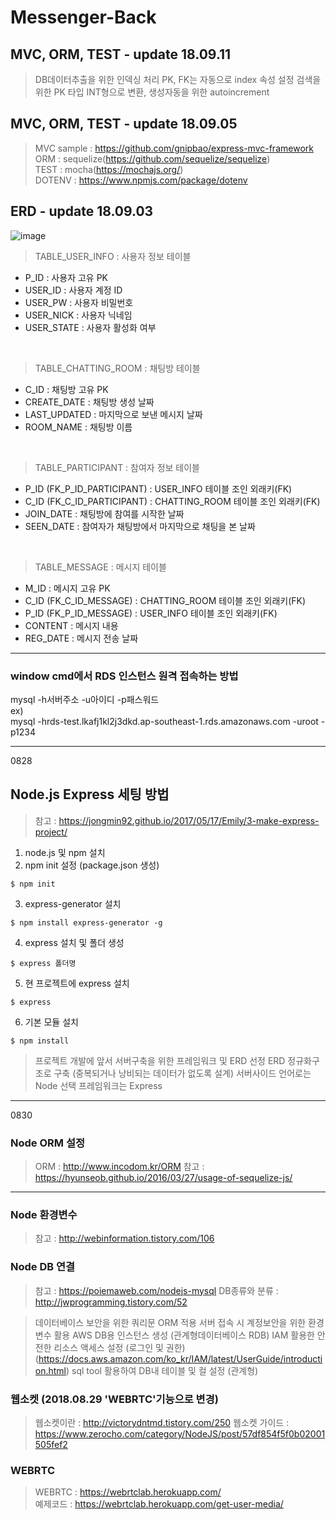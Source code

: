 # Messenger-Back

## MVC, ORM, TEST - update 18.09.11
>DB데이터추출을 위한 인덱싱 처리
>PK, FK는 자동으로 index 속성 설정
>검색을 위한 PK 타입 INT형으로 변환, 생성자동을 위한 autoincrement

## MVC, ORM, TEST - update 18.09.05
>MVC sample : https://github.com/gnipbao/express-mvc-framework<br>
>ORM : sequelize(https://github.com/sequelize/sequelize)<br>
>TEST : mocha(https://mochajs.org/)<br>
>DOTENV : https://www.npmjs.com/package/dotenv

## ERD - update 18.09.03
![image](https://user-images.githubusercontent.com/26675063/44985613-e5908900-afbb-11e8-8cd2-c79187116bbc.png)

>TABLE_USER_INFO : 사용자 정보 테이블
 - P_ID : 사용자 고유 PK
 - USER_ID : 사용자 계정 ID
 - USER_PW : 사용자 비밀번호 
 - USER_NICK : 사용자 닉네임
 - USER_STATE : 사용자 활성화 여부
 
<br> 
 
>TABLE_CHATTING_ROOM : 채팅방 테이블
 - C_ID : 채팅방 고유 PK
 - CREATE_DATE : 채팅방 생성 날짜
 - LAST_UPDATED : 마지막으로 보낸 메시지 날짜
 - ROOM_NAME : 채팅방 이름

<br>

>TABLE_PARTICIPANT : 참여자 정보 테이블
 - P_ID (FK_P_ID_PARTICIPANT) : USER_INFO 테이블 조인 외래키(FK)
 - C_ID (FK_C_ID_PARTICIPANT) : CHATTING_ROOM 테이블 조인 외래키(FK)
 - JOIN_DATE : 채팅방에 참여를 시작한 날짜
 - SEEN_DATE : 참여자가 채팅방에서 마지막으로 채팅을 본 날짜

<br>

>TABLE_MESSAGE : 메시지 테이블
 - M_ID : 메시지 고유 PK
 - C_ID (FK_C_ID_MESSAGE) : CHATTING_ROOM 테이블 조인 외래키(FK)
 - P_ID (FK_P_ID_MESSAGE) : USER_INFO 테이블 조인 외래키(FK)
 - CONTENT : 메시지 내용
 - REG_DATE : 메시지 전송 날짜
 
* * *
### window cmd에서 RDS 인스턴스 원격 접속하는 방법
mysql -h서버주소 -u아이디 -p패스워드<br>
ex)<br>
mysql -hrds-test.lkafj1kl2j3dkd.ap-southeast-1.rds.amazonaws.com -uroot -p1234

* * *
0828
## Node.js Express 세팅 방법
> 참고 : https://jongmin92.github.io/2017/05/17/Emily/3-make-express-project/
1. node.js 및 npm 설치
2. npm init 설정 (package.json 생성)
  ```
  $ npm init
  ```
3. express-generator 설치
  ```
  $ npm install express-generator -g
  ```
4. express 설치 및 폴더 생성
  ```
  $ express 폴더명
  ```
5. 현 프로젝트에 express 설치
  ```
  $ express
  ```
6. 기본 모듈 설치
  ```
  $ npm install
  ```


> 프로젝트 개발에 앞서 서버구축을 위한 프레임워크 및 ERD 선정
> ERD 정규화구조로 구축 (중복되거나 낭비되는 데이터가 없도록 설계)
> 서버사이드 언어로는 Node 선택
> 프레임워크는 Express

* * *
0830
### Node ORM 설정
> ORM : http://www.incodom.kr/ORM
> 참고 : https://hyunseob.github.io/2016/03/27/usage-of-sequelize-js/

***
### Node 환경변수
>참고 : http://webinformation.tistory.com/106


### Node DB 연결
>참고 : https://poiemaweb.com/nodejs-mysql
>DB종류와 분류 : http://jwprogramming.tistory.com/52

> 데이터베이스 보안을 위한 쿼리문 ORM 적용
> 서버 접속 시 계정보안을 위한 환경변수 활용
> AWS DB용 인스턴스 생성 (관계형데이터베이스 RDB)
> IAM 활용한 안전한 리소스 액세스 설정 (로그인 및 권한) (https://docs.aws.amazon.com/ko_kr/IAM/latest/UserGuide/introduction.html)
> sql tool 활용하여 DB내 테이블 및 컬 설정 (관계형)

### 웹소켓 (2018.08.29 'WEBRTC'기능으로 변경)
> 웹소켓이란 : http://victorydntmd.tistory.com/250
> 웹소켓 가이드 : https://www.zerocho.com/category/NodeJS/post/57df854f5f0b02001505fef2


### WEBRTC
> WEBRTC : https://webrtclab.herokuapp.com/   
> 예제코드 : https://webrtclab.herokuapp.com/get-user-media/
